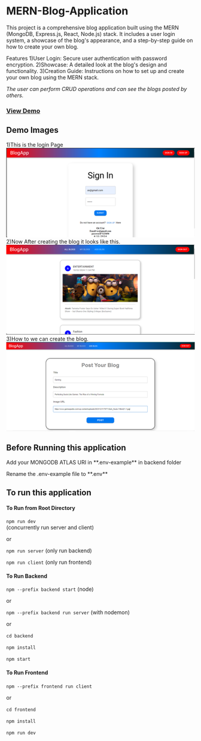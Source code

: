 # MERN-Blog-Application

This project is a comprehensive blog application built using the MERN (MongoDB, Express.js, React, Node.js) stack. It includes a user login system, a showcase of the blog's appearance, and a step-by-step guide on how to create your own blog.

Features
1)User Login: Secure user authentication with password encryption.
2)Showcase: A detailed look at the blog's design and functionality.
3)Creation Guide: Instructions on how to set up and create your own blog using the MERN stack.

*The user can perform CRUD operations and can see the blogs posted by others.*

### **[View Demo](https://660fb73e41e16c6a44f2c0b8--leafy-concha-1ddd4c.netlify.app/)**

## Demo Images
1)This is the login Page
![Demo Image 1](<frontend/src/assets/Annotation 2024-04-11 211155.png>)
2)Now After creating the blog it looks like this.
![Demo Image 2](<frontend/src/assets/Annotation 2024-04-11 211307.png>)
 3)How to we can create the blog.
 ![Demo Image 3](<frontend/src/assets/Annotation 2024-04-11 212024.png>)


## Before Running  this application
<p>Add your MONGODB ATLAS URI in **.env-example** in backend folder </p>
<p>Rename the .env-example file to **.env** </p>

## To run this application


#### To Run from Root Directory

`npm run dev` <br> (concurrently run server and client) <br>

or <br>

`npm run server`  (only run backend) <br>

`npm run client`  (only run frontend) <br>


#### To Run Backend
`npm --prefix backend start` (node) 

 or <br>
 
`npm --prefix backend run server` (with nodemon) 

 or <br>

`cd backend` <br>

`npm install` <br>

`npm start`

#### To Run Frontend

`npm --prefix frontend run client` <br>

or

`cd frontend` <br>

`npm install` <br>

`npm run dev`

